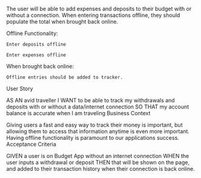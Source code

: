 The user will be able to add expenses and deposits to their budget with or without a connection. When entering transactions offline, they should populate the total when brought back online.

Offline Functionality:

    Enter deposits offline

    Enter expenses offline

When brought back online:

    Offline entries should be added to tracker.

User Story

AS AN avid traveller I WANT to be able to track my withdrawals and deposits with or without a data/internet connection SO THAT my account balance is accurate when I am traveling
Business Context

Giving users a fast and easy way to track their money is important, but allowing them to access that information anytime is even more important. Having offline functionality is paramount to our applications success.
Acceptance Criteria

GIVEN a user is on Budget App without an internet connection WHEN the user inputs a withdrawal or deposit THEN that will be shown on the page, and added to their transaction history when their connection is back online.